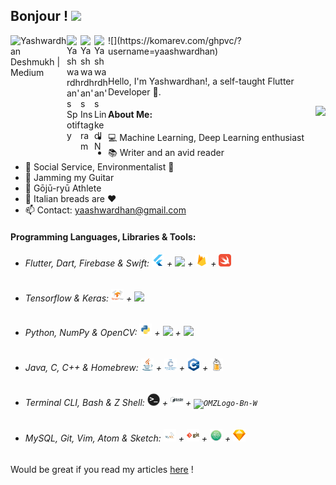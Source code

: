 ## Bonjour ! <img src="https://media.giphy.com/media/hvRJCLFzcasrR4ia7z/giphy.gif" width="25px">

<a href="https://yaashwardhan.medium.com">
  <img align="left" alt="Yashwardhan Deshmukh | Medium" width="90px" src="https://encrypted-tbn0.gstatic.com/images?q=tbn:ANd9GcSZt4_CuruH5U07IyMBTZwSNAKmevI7efHdVw&usqp=CAU" />
</a>
<a href="https://open.spotify.com/playlist/37i9dQZF1DWV7EzJMK2FUI?si=y57ey0EVS6WPqnPq8i5Erw">
  <img align="left" alt="Yashwardhan's Spotify" width="22px" src="https://raw.githubusercontent.com/peterthehan/peterthehan/master/assets/spotify.svg" />
</a>
<a href="https://www.instagram.com/yaashwardhan/">
  <img align="left" alt="Yashwardhan's Instagram" width="22px" src="https://i.ibb.co/Qrsms55/600px-Instagram-logo-2016-svg.png" alt="600px-Instagram-logo-2016-svg" />
</a>
<a href="https://www.linkedin.com/in/yaashwardhan/">
  <img align="left" alt="Yashwardhan's LinkedIN" width="22px" src="https://raw.githubusercontent.com/peterthehan/peterthehan/master/assets/linkedin.svg" />
</a>
![](https://komarev.com/ghpvc/?username=yaashwardhan)
<br />
<br />


Hello, I'm Yashwardhan!, a self-taught Flutter Developer 📱.

 <img align="right" src="https://github-readme-stats.vercel.app/api?username=yaashwardhan&show_icons=true&theme=gotham" />



#### **About Me:**

- 💻 Machine Learning, Deep Learning enthusiast
- 📚 Writer and an avid reader
- 🌻 Social Service, Environmentalist 🌱
- 🎸 Jamming my Guitar
- 🥋 Gōjū-ryū Athlete
- 🥖 Italian breads are ❤️
- 📫 Contact: [yaashwardhan@gmail.com](yaashwardhan@gmail.com)

#### **Programming Languages, Libraries & Tools:**  


- ###### Flutter, Dart, Firebase & Swift: <code><img height="20" src="https://raw.githubusercontent.com/github/explore/80688e429a7d4ef2fca1e82350fe8e3517d3494d/topics/flutter/flutter.png"></code> + <code><img height="20" src="https://www.pngfind.com/pngs/m/144-1441576_dart-logo-png-transparent-dart-lang-png-download.png"></code> + <code><img height="20" src="https://raw.githubusercontent.com/github/explore/80688e429a7d4ef2fca1e82350fe8e3517d3494d/topics/firebase/firebase.png"></code> + <code><img height="20" src="https://raw.githubusercontent.com/github/explore/80688e429a7d4ef2fca1e82350fe8e3517d3494d/topics/swift/swift.png"></code>
- ###### Tensorflow & Keras: <code><img height="20" src="https://raw.githubusercontent.com/github/explore/80688e429a7d4ef2fca1e82350fe8e3517d3494d/topics/tensorflow/tensorflow.png"></code> + <code><img height="19" src="https://img.stackshare.io/service/5601/keras.png"></code>
- ###### Python, NumPy & OpenCV: <code><img height="20" src="https://raw.githubusercontent.com/github/explore/80688e429a7d4ef2fca1e82350fe8e3517d3494d/topics/python/python.png"></code> + <code><img height="20" src="https://static.javatpoint.com/tutorial/numpy/images/numpy-tutorial.png"></code> + <code><img height="20" src="https://upload.wikimedia.org/wikipedia/commons/thumb/3/32/OpenCV_Logo_with_text_svg_version.svg/1200px-OpenCV_Logo_with_text_svg_version.svg.png"></code>
- ###### Java, C, C++ & Homebrew: <code><img height="20" src="https://raw.githubusercontent.com/github/explore/80688e429a7d4ef2fca1e82350fe8e3517d3494d/topics/java/java.png"></code> + <code><img height="20" src="https://raw.githubusercontent.com/github/explore/80688e429a7d4ef2fca1e82350fe8e3517d3494d/topics/c/c.png"></code> + <code><img height="20" src="https://raw.githubusercontent.com/github/explore/80688e429a7d4ef2fca1e82350fe8e3517d3494d/topics/cpp/cpp.png"></code> + <code><img height="20" src="https://raw.githubusercontent.com/github/explore/80688e429a7d4ef2fca1e82350fe8e3517d3494d/topics/homebrew/homebrew.png"></code>
- ###### Terminal CLI, Bash & Z Shell: <code><img height="20" src="https://raw.githubusercontent.com/github/explore/80688e429a7d4ef2fca1e82350fe8e3517d3494d/topics/terminal/terminal.png"></code> + <code><img height="20" src="https://raw.githubusercontent.com/github/explore/80688e429a7d4ef2fca1e82350fe8e3517d3494d/topics/bash/bash.png"></code> + <code><img height="20" src="https://i.ibb.co/0QD8BDZ/OMZLogo-Bn-W.png" alt="OMZLogo-Bn-W"></code>
- ###### MySQL, Git, Vim, Atom & Sketch: <code><img height="20" src="https://raw.githubusercontent.com/github/explore/80688e429a7d4ef2fca1e82350fe8e3517d3494d/topics/mysql/mysql.png"></code> + <code><img height="20" src="https://raw.githubusercontent.com/github/explore/80688e429a7d4ef2fca1e82350fe8e3517d3494d/topics/git/git.png"></code> + <code><img height="20" src="https://raw.githubusercontent.com/github/explore/80688e429a7d4ef2fca1e82350fe8e3517d3494d/topics/atom/atom.png"></code> + <code><img height="20" src="https://raw.githubusercontent.com/github/explore/80688e429a7d4ef2fca1e82350fe8e3517d3494d/topics/sketch/sketch.png"></code>


Would be great if you read my articles [here](https://yaashwardhan.medium.com/) !
